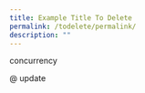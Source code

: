 ```yaml
---
title: Example Title To Delete
permalink: /todelete/permalink/
description: ""
---
```

concurrency

@ update